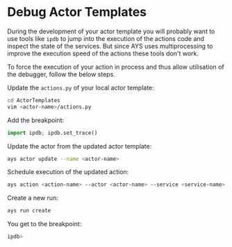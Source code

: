 # Debug Actor Templates

During the development of your actor template you will probably want to use tools like `ipdb` to jump into the execution of the actions code and inspect the state of the services. But since AYS uses multiprocessing to improve the execution speed of the actions these tools don't work.

To force the execution of your action in process and thus allow utilisation of the debugger, follow the below steps.

Update the `actions.py` of your local actor template:
```bash
cd ActorTemplates
vim <actor-name>/actions.py
```

Add the breakpoint:
```python
import ipdb; ipdb.set_trace()
```

Update the actor from the updated actor template:
```bash
ays actor update --name <actor-name>
```

Schedule execution of the updated action:
```bash
ays action <action-name> --actor <actor-name> --service <service-name>
```

Create a new run:
```bash
ays run create
```

You get to the breakpoint:
```bash
ipdb>
```
